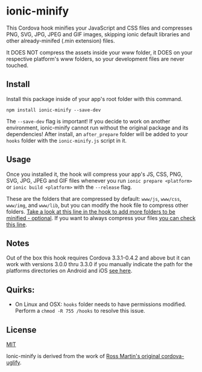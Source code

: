 # ionic-minify

This Cordova hook minifies your JavaScript and CSS files and compresses PNG, SVG, JPG, JPEG and GIF images, skipping ionic default libraries and other already-minifed (.min extension) files.

It DOES NOT compress the assets inside your www folder, it DOES on your respective platform's www folders, so your development files are never touched.

## Install
Install this package inside of your app's root folder with this command.
```
npm install ionic-minify --save-dev
```
The `--save-dev` flag is important! If you decide to work on another environment, ionic-minify cannot run without the original package and its dependencies! After install, an `after_prepare` folder will be added to your `hooks` folder with the `ionic-minify.js` script in it.

## Usage
Once you installed it, the hook will compress your app's JS, CSS, PNG, SVG, JPG, JPEG and GIF files whenever you run `ionic prepare <platform>` or `ionic build <platform>` with the `--release` flag.

These are the folders that are compressed by default: `www/js`, `www/css`, `www/img`, and `www/lib`, but you can modify the hook file to compress other folders. [Take a look at this line in the hook to add more folders to be minified - optional](https://github.com/Kurtz1993/ionic-minify/blob/master/after_prepare/ionic-minify.js#l116).
If you want to always compress your files [you can check this line](https://github.com/Kurtz1993/ionic-minify/blob/master/after_prepare/ionic-minify.js#l4).

## Notes
Out of the box this hook requires Cordova 3.3.1-0.4.2 and above but it can work with versions 3.0.0 thru 3.3.0 if you manually indicate the path for the platforms directories on Android and iOS [see here](https://github.com/Kurtz1993/ionic-minify/blob/master/after_prepare/ionic-minify.js#l23).

## Quirks:
* On Linux and OSX: `hooks` folder needs to have permissions modified.  Perform a `chmod -R 755 /hooks` to resolve this issue.

## License
[MIT](https://github.com/Kurtz1993/ionic-minify/blob/master/LICENSE)

Ionic-minify is derived from the work of [Ross Martin's original cordova-uglify](https://github.com/rossmartin/cordova-uglify).
